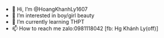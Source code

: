 - 👋 Hi, I’m @HoangKhanhLy1607
- 👀 I’m interested in boy/girl beauty
- 🌱 I’m currently learning THPT
- 📫 How to reach me zalo:0981118042 [fb: Hg Khánh Ly(off)]

<!---
HoangKhanhLy1607/HoangKhanhLy1607 is a ✨ special ✨ repository because its `README.md` (this file) appears on your GitHub profile.
You can click the Preview link to take a look at your changes.
--->
